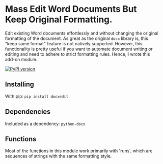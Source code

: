 # Mass Edit Word Documents But Keep Original Formatting.

Edit existing Word documents effortlessly and without changing the original formatting of the document. As great as the original `docx` library is, this "keep same format" feature is not natively supported. However, this functionality is pretty useful if you want to automate document writing or editing and need to adhere to strict formatting rules. Hence, I wrote this add-on module.

[![PyPI version](https://badge.fury.io/py/docxedit.svg)](https://badge.fury.io/py/docxedit)

## Installing

With pip: `pip install docxedit`

## Dependencies

Included as a dependency: `python-docx`

## Functions

Most of the functions in this module work primarily with 'runs', which are sequences of strings with the same formatting style.
